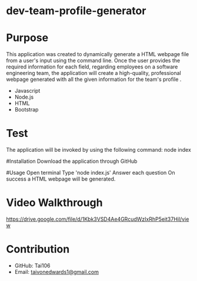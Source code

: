 # dev-team-profile-generator

# Purpose
This application was created to dynamically generate a HTML webpage file from a user's input using the command line. Once the user provides the required information for each field, regarding employees on a software engineering team, the application will create a high-quality, professional webpage generated with all the given information for the team's profile .

* Javascript
* Node.js
* HTML
* Bootstrap

# Test
The application will be invoked by using the following command:
node index

#Installation
Download the application through GitHub 

#Usage
Open terminal
Type 'node index.js'
Answer each question
On success a HTML webpage will be generated.

# Video Walkthrough
https://drive.google.com/file/d/1Kbk3VSD4Ae4GRcudWzIxRhP5eit37Hil/view


# Contribution
* GitHub: Tai106
* Email: taivonedwards1@gmail.com
